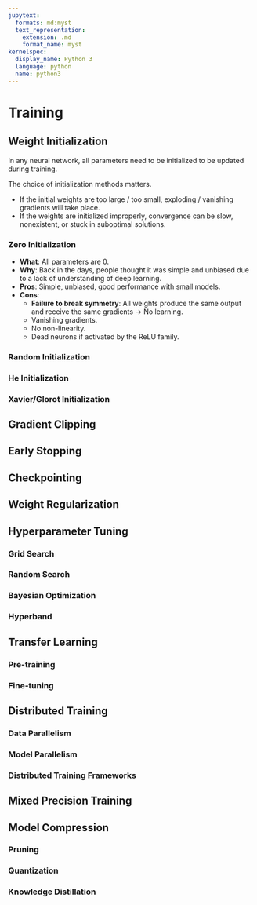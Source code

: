 ```yaml
---
jupytext:
  formats: md:myst
  text_representation:
    extension: .md
    format_name: myst
kernelspec:
  display_name: Python 3
  language: python
  name: python3
---
```

# Training
## Weight Initialization
In any neural network, all parameters need to be initialized to be updated during training.

The choice of initialization methods matters.
- If the initial weights are too large / too small, exploding / vanishing gradients will take place.
- If the weights are initialized improperly, convergence can be slow, nonexistent, or stuck in suboptimal solutions.

### Zero Initialization
- **What**: All parameters are 0.
- **Why**: Back in the days, people thought it was simple and unbiased due to a lack of understanding of deep learning.
- **Pros**: Simple, unbiased, good performance with small models.
- **Cons**:
    - **Failure to break symmetry**: All weights produce the same output and receive the same gradients $\rightarrow$ No learning.
	- Vanishing gradients.
	- No non-linearity.
	- Dead neurons if activated by the ReLU family.

### Random Initialization
### He Initialization
### Xavier/Glorot Initialization

## Gradient Clipping

## Early Stopping

## Checkpointing

## Weight Regularization

## Hyperparameter Tuning
### Grid Search
### Random Search
### Bayesian Optimization
### Hyperband

## Transfer Learning
### Pre-training
### Fine-tuning

## Distributed Training
### Data Parallelism
### Model Parallelism
### Distributed Training Frameworks

## Mixed Precision Training

## Model Compression
### Pruning
### Quantization
### Knowledge Distillation